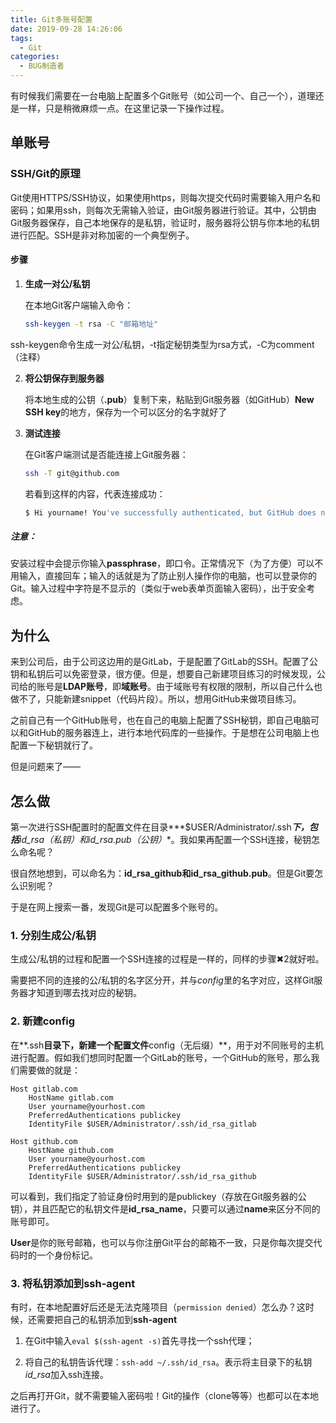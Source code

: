 ```yaml
---
title: Git多账号配置
date: 2019-09-28 14:26:06
tags:
  - Git
categories:
  - BUG制造者
---
```


有时候我们需要在一台电脑上配置多个Git账号（如公司一个、自己一个），道理还是一样，只是稍微麻烦一点。在这里记录一下操作过程。

<!-- more -->

## 单账号

### SSH/Git的原理

Git使用HTTPS/SSH协议，如果使用https，则每次提交代码时需要输入用户名和密码；如果用ssh，则每次无需输入验证，由Git服务器进行验证。其中，公钥由Git服务器保存，自己本地保存的是私钥，验证时，服务器将公钥与你本地的私钥进行匹配。SSH是非对称加密的一个典型例子。

#### 步骤

1. **生成一对公/私钥**

   在本地Git客户端输入命令：

	```bash
	ssh-keygen -t rsa -C "邮箱地址" 
	```

​		ssh-keygen命令生成一对公/私钥，-t指定秘钥类型为rsa方式，-C为comment（注释）

2. **将公钥保存到服务器**

   将本地生成的公钥（**.pub**）复制下来，粘贴到Git服务器（如GitHub）**New SSH key**的地方，保存为一个可以区分的名字就好了

3. **测试连接**

   在Git客户端测试是否能连接上Git服务器：

   ```bash
   ssh -T git@github.com
   ```

   若看到这样的内容，代表连接成功：

   ```bash
   $ Hi yourname! You've successfully authenticated, but GitHub does not provide shell access.
   ```



##### 注意：

安装过程中会提示你输入**passphrase**，即口令。正常情况下（为了方便）可以不用输入，直接回车；输入的话就是为了防止别人操作你的电脑，也可以登录你的Git。输入过程中字符是不显示的（类似于web表单页面输入密码），出于安全考虑。

## 为什么

来到公司后，由于公司这边用的是GitLab，于是配置了GitLab的SSH。配置了公钥和私钥后可以免密登录，很方便。但是，想要自己新建项目练习的时候发现，公司给的账号是**LDAP账号**，即**域账号**。由于域账号有权限的限制，所以自己什么也做不了，只能新建snippet（代码片段）。所以，想用GitHub来做项目练习。

之前自己有一个GitHub账号，也在自己的电脑上配置了SSH秘钥，即自己电脑可以和GitHub的服务器连上，进行本地代码库的一些操作。于是想在公司电脑上也配置一下秘钥就行了。

但是问题来了——



## 怎么做

第一次进行SSH配置时的配置文件在目录***$USER/Administrator/.ssh***下，包括**id_rsa（私钥）和id_rsa.pub（公钥）**。我如果再配置一个SSH连接，秘钥怎么命名呢？

很自然地想到，可以命名为：**id_rsa_github和id_rsa_github.pub**。但是Git要怎么识别呢？

于是在网上搜索一番，发现Git是可以配置多个账号的。

### 1. 分别生成公/私钥

生成公/私钥的过程和配置一个SSH连接的过程是一样的，同样的步骤✖2就好啦。

需要把不同的连接的公/私钥的名字区分开，并与*config*里的名字对应，这样Git服务器才知道到哪去找对应的秘钥。

### 2. 新建config

在**.ssh**目录下，新建一个配置文件**config（无后缀）**，用于对不同账号的主机进行配置。假如我们想同时配置一个GitLab的账号，一个GitHub的账号，那么我们需要做的就是：

```properties
Host gitlab.com
    HostName gitlab.com
    User yourname@yourhost.com
    PreferredAuthentications publickey
    IdentityFile $USER/Administrator/.ssh/id_rsa_gitlab

Host github.com
    HostName github.com
    User yourname@yourhost.com
    PreferredAuthentications publickey
    IdentityFile $USER/Administrator/.ssh/id_rsa_github
```

可以看到，我们指定了验证身份时用到的是publickey（存放在Git服务器的公钥），并且匹配它的私钥文件是**id_rsa_name**，只要可以通过**name**来区分不同的账号即可。

**User**是你的账号邮箱，也可以与你注册Git平台的邮箱不一致，只是你每次提交代码时的一个身份标记。

### 3. 将私钥添加到ssh-agent
有时，在本地配置好后还是无法克隆项目（`permission denied`）怎么办？这时候，还需要把自己的私钥添加到**ssh-agent**

1. 在Git中输入`eval $(ssh-agent -s)`首先寻找一个ssh代理；

2. 将自己的私钥告诉代理：`ssh-add ~/.ssh/id_rsa`。表示将主目录下的私钥*id_rsa*加入ssh连接。

之后再打开Git，就不需要输入密码啦！Git的操作（clone等等）也都可以在本地进行了。